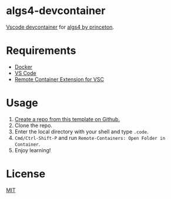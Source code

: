 # algs4-devcontainer

[Vscode devcontainer](https://code.visualstudio.com/docs/remote/containers) for [algs4 by princeton](https://algs4.cs.princeton.edu/home/).

# Requirements

- [Docker](https://www.docker.com/products/docker-desktop/)
- [VS Code](https://code.visualstudio.com/)
- [Remote Container Extension for VSC](https://marketplace.visualstudio.com/items?itemName=ms-vscode-remote.remote-containers)

# Usage

1. [Create a repo from this template on Github.](https://github.com/Saul-Mirone/algs4-devcontainer/generate)
2. Clone the repo.
3. Enter the local directory with your shell and type `.code`.
4. `Cmd/Ctrl-Shift-P` and run `Remote-Containers: Open Folder in Container`.
5. Enjoy learning!


# License

[MIT](/LICENSE)
